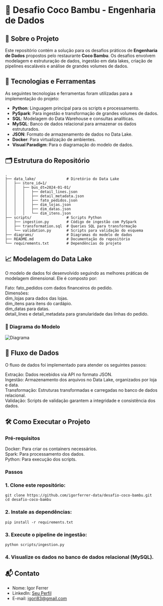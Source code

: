 # 🍤 Desafio Coco Bambu - Engenharia de Dados

## 📜 Sobre o Projeto
Este repositório contém a solução para os desafios práticos de **Engenharia de Dados** propostos pelo restaurante **Coco Bambu**. Os desafios envolvem modelagem e estruturação de dados, ingestão em data lakes, criação de pipelines escaláveis e análise de grandes volumes de dados.

## 🚀 Tecnologias e Ferramentas
As seguintes tecnologias e ferramentas foram utilizadas para a implementação do projeto:

- **Python**: Linguagem principal para os scripts e processamento.
- **PySpark**: Para ingestão e transformação de grandes volumes de dados.
- **SQL**: Modelagem do Data Warehouse e consultas analíticas.
- **MySQL**: Banco de dados relacional para armazenar os dados estruturados.
- **JSON**: Formato de armazenamento de dados no Data Lake.
- **Docker**: Para virtualização de ambientes.
- **Visual Paradigm**: Para o diagramação do modelo de dados.


## 🗂️ Estrutura do Repositório
```plaintext
.
├── data_lake/              # Diretório do Data Lake
│   ├── store_id=1/
│   │   ├── bus_dt=2024-01-01/
│   │   │   ├── detail_lines.json
│   │   │   ├── detail_metadata.json
│   │   │   ├── fato_pedidos.json
│   │   │   ├── dim_lojas.json
│   │   │   ├── dim_datas.json
│   │   │   └── dim_itens.json
├── scripts/                # Scripts Python
│   ├── ingestion.py        # Código de ingestão com PySpark
│   ├── transformation.sql  # Queries SQL para transformação
│   └── validation.py       # Scripts para validação do esquema
├── diagrams/               # Diagramas do modelo de dados
├── README.md               # Documentação do repositório
└── requirements.txt        # Dependências do projeto
```

## 📈 Modelagem do Data Lake
O modelo de dados foi desenvolvido seguindo as melhores práticas de modelagem dimensional. Ele é composto por:

Fato: fato_pedidos com dados financeiros do pedido.  
Dimensões:  
dim_lojas para dados das lojas.  
dim_itens para itens do cardápio.  
dim_datas para datas.  
detail_lines e detail_metadata para granularidade das linhas do pedido.  
### 📐 Diagrama do Modelo  
![Diagrama](https://github.com/user-attachments/assets/a3261c64-6a36-47df-a027-68a17b824f04)

## 🔄 Fluxo de Dados
O fluxo de dados foi implementado para atender os seguintes passos:

Extração: Dados recebidos via API no formato JSON.  
Ingestão: Armazenamento dos arquivos no Data Lake, organizados por loja e data.  
Transformação: Estruturas transformadas e carregadas no banco de dados relacional.  
Validação: Scripts de validação garantem a integridade e consistência dos dados.  

## 🛠️ Como Executar o Projeto

### Pré-requisitos
Docker: Para criar os containers necessários.  
Spark: Para processamento dos dados.  
Python: Para execução dos scripts.  

### Passos
### 1. Clone este repositório:
```plaintext
git clone https://github.com/igorferrer-data/desafio-coco-bambu.git  
cd desafio-coco-bambu
```
### 2. Instale as dependências:
```plaintext
pip install -r requirements.txt
```
### 3. Execute o pipeline de ingestão:
```plaintext
python scripts/ingestion.py
```
### 4. Visualize os dados no banco de dados relacional (MySQL).

## 📬 Contato
- Nome: Igor Ferrer  
- LinkedIn: [Seu Perfil](https://www.linkedin.com/in/igor-ferrer-01b945112/)  
- E-mail: igori83@gmail.com  


